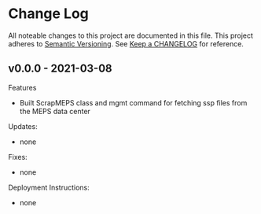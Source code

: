 # Change Log

All noteable changes to this project are documented in this file. This project adheres to
[Semantic Versioning](https://semver.org/). See [Keep a CHANGELOG](https://keepachangelog.com/en/1.0.0/) for reference.

## v0.0.0 - 2021-03-08

Features

- Built ScrapMEPS class and mgmt command for fetching ssp files from the MEPS data center

Updates:

- none

Fixes:

- none

Deployment Instructions:

- none
